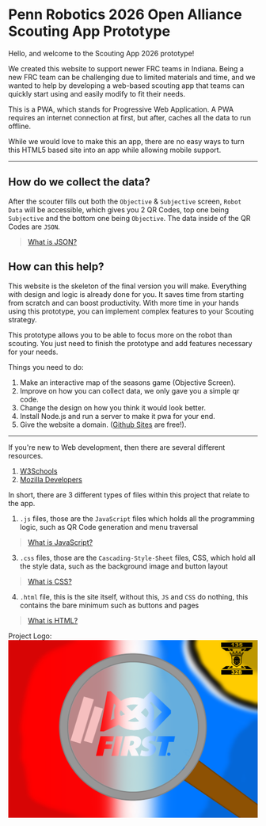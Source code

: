 # Penn Robotics 2026 Open Alliance Scouting App Prototype
Hello, and welcome to the Scouting App 2026 prototype!

We created this website to support newer FRC teams in Indiana. Being a new FRC team can be challenging due to limited materials and time, and we wanted to help by developing a web-based scouting app that teams can quickly start using and easily modify to fit their needs.

This is a PWA, which stands for Progressive Web Application.
A PWA requires an internet connection at first, but after, caches all the data to run offline.

While we would love to make this an app, there are no easy ways to turn this HTML5 based site into an app while allowing mobile support.

---
## How do we collect the data?
After the scouter fills out both the `Objective` & `Subjective` screen, `Robot Data` will be accessible, which gives you 2 QR Codes, top one being `Subjective` and the bottom one being `Objective`.
The data inside of the QR Codes are `JSON`.
> [What is JSON?](https://www.w3schools.com/whatis/whatis_json.asp) 

## How can this help?
This website is the skeleton of the final version you will make. Everything with design and logic is already done for you. It saves time from starting from scratch and can boost productivity. With more time in your hands using this prototype, you can implement complex features to your Scouting strategy.

This prototype allows you to be able to focus more on the robot than scouting. You just need to finish the prototype and add features necessary for your needs.

Things you need to do:
1. Make an interactive map of the seasons game (Objective Screen).
2. Improve on how you can collect data, we only gave you a simple qr code.
3. Change the design on how you think it would look better.
4. Install Node.js and run a server to make it pwa for your end.
5. Give the website a domain. ([Github Sites](https://docs.github.com/en/pages) are free!).
---
If you're new to Web development, then there are several different resources.
1. [W3Schools](https://www.w3schools.com/)
2. [Mozilla Developers](https://developer.mozilla.org/en-US/docs/Learn_web_development)

In short, there are 3 different types of files within this project that relate to the app.
1. `.js` files, those are the `JavaScript` files which holds all the programming logic, such as QR Code generation and menu traversal
> [What is JavaScript?](https://www.w3schools.com/whatis/whatis_js.asp) 
3. `.css` files, those are the `Cascading-Style-Sheet` files, CSS, which hold all the style data, such as the background image and button layout
> [What is CSS?](https://www.w3schools.com/whatis/whatis_css.asp) 
4. `.html` file, this is the site itself, without this, `JS` and `CSS` do nothing, this contains the bare minimum such as buttons and pages
> [What is HTML?](https://www.w3schools.com/whatis/whatis_html.asp) 

Project Logo:
![Project Logo](./Images/App_Logo.png)
